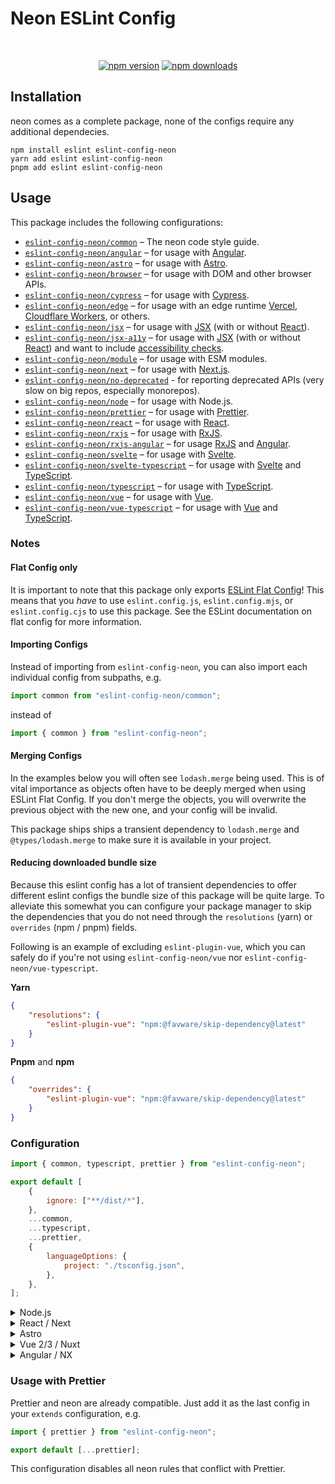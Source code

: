 # Neon ESLint Config

<div align="center">
 <br />
 <p>
  <a href="https://www.npmjs.com/package/eslint-config-neon"><img src="https://img.shields.io/npm/v/eslint-config-neon.svg?maxAge=3600" alt="npm version" /></a>
  <a href="https://www.npmjs.com/package/eslint-config-neon"><img src="https://img.shields.io/npm/dt/eslint-config-neon.svg?maxAge=3600" alt="npm downloads" /></a>
 </p>
</div>

## Installation

neon comes as a complete package, none of the configs require any additional dependecies.

```sh-session
npm install eslint eslint-config-neon
yarn add eslint eslint-config-neon
pnpm add eslint eslint-config-neon
```

## Usage

This package includes the following configurations:

- [`eslint-config-neon/common`](./src/common.ts) – The neon code style guide.
- [`eslint-config-neon/angular`](./src/angular.ts) – for usage with [Angular](https://angular.io/).
- [`eslint-config-neon/astro`](./src/astro.ts) – for usage with [Astro](https://astro.build/).
- [`eslint-config-neon/browser`](./src/browser.ts) – for usage with DOM and other browser APIs.
- [`eslint-config-neon/cypress`](./src/cypress.ts) – for usage with [Cypress](https://cypress.io/).
- [`eslint-config-neon/edge`](./src/edge.ts) – for usage with an edge runtime [Vercel](https://vercel.com/blog/introducing-the-edge-runtime), [Cloudflare Workers](https://workers.cloudflare.com/), or others.
- [`eslint-config-neon/jsx`](./src/jsx.ts) – for usage with [JSX](https://reactjs.org/docs/introducing-jsx.html) (with or without [React](https://reactjs.org/)).
- [`eslint-config-neon/jsx-a11y`](./src/jsx-a11y.ts) – for usage with [JSX](https://facebook.github.io/react/) (with or without [React](https://reactjs.org/)) and want to include [accessibility checks](https://github.com/jsx-eslint/eslint-plugin-jsx-a11y).
- [`eslint-config-neon/module`](./src/module.ts) – for usage with ESM modules.
- [`eslint-config-neon/next`](./src/next.ts) – for usage with [Next.js](https://nextjs.org/).
- [`eslint-config-neon/no-deprecated`](./src/no-deprecated.ts) - for reporting deprecated APIs (very slow on big repos, especially monorepos).
- [`eslint-config-neon/node`](./src/node.ts) – for usage with Node.js.
- [`eslint-config-neon/prettier`](./src/prettier.ts) – for usage with [Prettier](https://prettier.io/).
- [`eslint-config-neon/react`](./src/react.ts) – for usage with [React](https://reactjs.org/).
- [`eslint-config-neon/rxjs`](./src/rxjs.ts) – for usage with [RxJS](https://rxjs.dev/).
- [`eslint-config-neon/rxjs-angular`](./src/rxjs-angular.ts) – for usage [RxJS](https://rxjs.dev/) and [Angular](https://angular.io/).
- [`eslint-config-neon/svelte`](./src/svelte.ts) – for usage with [Svelte](https://svelte.dev/).
- [`eslint-config-neon/svelte-typescript`](./src/svelte-typescript.ts) – for usage with [Svelte](https://svelte.dev/) and [TypeScript](http://typescriptlang.org/).
- [`eslint-config-neon/typescript`](./src/typescript.ts) – for usage with [TypeScript](http://typescriptlang.org/).
- [`eslint-config-neon/vue`](./src/vue.ts) – for usage with [Vue](https://vuejs.org/).
- [`eslint-config-neon/vue-typescript`](./src/vue-typescript.ts) – for usage with [Vue](https://vuejs.org/) and [TypeScript](http://typescriptlang.org/).

### Notes

#### Flat Config only

It is important to note that this package only exports [ESLint Flat Config][]! This means that you _have_ to use `eslint.config.js`, `eslint.config.mjs`, or `eslint.config.cjs` to use this package. See the ESLint documentation on flat config for more information.

#### Importing Configs

Instead of importing from `eslint-config-neon`, you can also import each individual config from subpaths, e.g.

```ts
import common from "eslint-config-neon/common";
```

instead of

```ts
import { common } from "eslint-config-neon";
```

#### Merging Configs

In the examples below you will often see `lodash.merge` being used. This is of vital importance as objects often have to be deeply merged when using ESLint Flat Config. If you don't merge the objects, you will overwrite the previous object with the new one, and your config will be invalid.

This package ships ships a transient dependency to `lodash.merge` and `@types/lodash.merge` to make sure it is available in your project.

#### Reducing downloaded bundle size

Because this eslint config has a lot of transient dependencies to offer different eslint configs the bundle size of this package will be quite large. To alleviate this somewhat you can configure your package manager to skip the dependencies that you do not need through the `resolutions` (yarn) or `overrides` (npm / pnpm) fields.

Following is an example of excluding `eslint-plugin-vue`, which you can safely do if you're not using `eslint-config-neon/vue` nor `eslint-config-neon/vue-typescript`.

**Yarn**

```json
{
	"resolutions": {
		"eslint-plugin-vue": "npm:@favware/skip-dependency@latest"
	}
}
```

**Pnpm** and **npm**

```json
{
	"overrides": {
		"eslint-plugin-vue": "npm:@favware/skip-dependency@latest"
	}
}
```

### Configuration

```js
import { common, typescript, prettier } from "eslint-config-neon";

export default [
	{
		ignore: ["**/dist/*"],
	},
	...common,
	...typescript,
	...prettier,
	{
		languageOptions: {
			project: "./tsconfig.json",
		},
	},
];
```

<details>
<summary>Node.js</summary>
<br>

```js
import { common, prettier, typescript } from "eslint-config-neon";
import merge from "lodash.merge";

/**
 * @type {import('@typescript-eslint/utils').TSESLint.FlatConfig.ConfigArray}
 */
const config = [
	...[...common, ...typescript, ...prettier].map((config) =>
		merge(config, {
			files: ["src/**/*.ts"],
			languageOptions: {
				parserOptions: {
					project: "tsconfig.eslint.json",
				},
			},
		}),
	),
];

export default config;
```

<br>
</details>

<details>
<summary>React / Next</summary>
<br>

React:

```js
import { common, browser, node, typescript, react, edge, prettier } from "eslint-config-neon";

export default [
	{
		ignore: ["**/dist/*"],
	},
	...common,
	...browser,
	...node,
	...typescript,
	...react,
	...edge,
	...prettier,
	{
		settings: {
			react: {
				version: "detect",
			},
		},
		languageOptions: {
			parserOptions: {
				project: "./tsconfig.json",
			},
		},
		rules: {
			"react/react-in-jsx-scope": 0,
			"react/jsx-filename-extension": [1, { extensions: [".tsx"] }],
		},
	},
];
```

Next:

Note: For Vite this is the same setup, just exclude the next config.

```js
import { browser, common, edge, next, node, prettier, react, typescript } from "eslint-config-neon";
import merge from "lodash.merge";

/**
 * @type {import('@typescript-eslint/utils').TSESLint.FlatConfig.ConfigArray}
 */
const config = [
	...[...common, ...browser, ...node, ...typescript, ...react, ...next, ...edge, ...prettier].map((config) =>
		merge(config, {
			files: ["src/**/*.ts"],
			settings: {
				react: {
					version: "detect",
				},
			},
			languageOptions: {
				parserOptions: {
					project: "tsconfig.json",
				},
			},
		}),
	),
];

export default config;
```

<br>
</details>

<details>
<summary>Astro</summary>
<br>

```js
import { common, browser, node, typescript, react, astro, prettier } from "eslint-config-neon";

export default [
	{
		ignore: ["**/dist/*"],
	},
	...common,
	...browser,
	...node,
	...typescript,
	...react,
	...astro,
	...prettier,
	{
		settings: {
			react: {
				version: "detect",
			},
		},
		languageOptions: {
			project: "./tsconfig.json",
			parserOptions: {
				project: "./tsconfig.json",
			},
		},
		rules: {
			"react/jsx-filename-extension": [1, { extensions: [".tsx"] }],
		},
	},
];
```

<br>
</details>

<details>
<summary>Vue 2/3 / Nuxt</summary>
<br>

```js
import { common, browser, node, typescript, vue, vuetypescript, prettier } from "eslint-config-neon";

export default [
	{
		ignore: ["**/dist/*"],
	},
	...common,
	...browser,
	...node,
	...typescript,
	...vue,
	...vuetypescript,
	...prettier,
	{
		languageOptions: {
			parserOptions: {
				project: "./tsconfig.json",
			},
		},
	},
];
```

<br>
</details>

<details>
<summary>Angular / NX</summary>
<br>

```js
import { angular, browser, common, node, prettier, rxjs, rxjsangular, typescript } from "eslint-config-neon";
import merge from "lodash.merge";

/**
 * @type {import('@typescript-eslint/utils').TSESLint.FlatConfig.ConfigArray}
 */
const config = [
	...[...common, ...browser, ...node, ...typescript, ...angular, ...rxjs, ...rxjsangular, ...prettier].map((config) =>
		merge(config, {
			files: ["src/**/*.ts"],
			languageOptions: {
				parserOptions: {
					project: "tsconfig.json",
				},
			},
		}),
	),
	...angular.map((config) =>
		merge(config, {
			files: ["src/**/*.html"],
			languageOptions: {
				parserOptions: {
					project: "tsconfig.json",
				},
			},
		}),
	),
];

export default config;
```

<br>
</details>

### Usage with Prettier

Prettier and neon are already compatible. Just add it as the last config in your `extends` configuration, e.g.

```js
import { prettier } from "eslint-config-neon";

export default [...prettier];
```

This configuration disables all neon rules that conflict with Prettier.

[ESLint Flat Config]: https://eslint.org/blog/2022/08/new-config-system-part-2/
